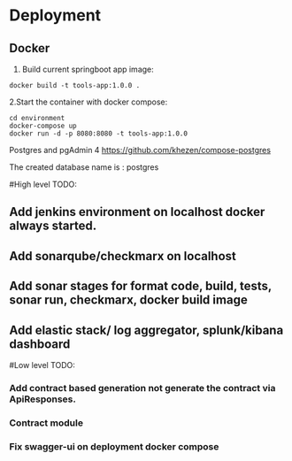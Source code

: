 # Deployment
## Docker
1. Build current springboot app image:
```
docker build -t tools-app:1.0.0 .
```
2.Start the container with docker compose:

```
cd environment
docker-compose up
docker run -d -p 8080:8080 -t tools-app:1.0.0
```

Postgres and pgAdmin 4
https://github.com/khezen/compose-postgres

The created database name is : postgres

#High level TODO:

##  Add jenkins environment on localhost docker always started. 
##  Add sonarqube/checkmarx on localhost 
##  Add sonar stages for format code, build, tests, sonar run, checkmarx, docker build image 
##  Add elastic stack/ log aggregator, splunk/kibana dashboard 

#Low level TODO:
### Add contract based generation not generate the contract via ApiResponses.
### Contract module
### Fix swagger-ui on deployment docker compose 